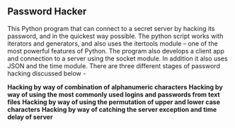 ## Password Hacker

This Python program that can connect to a secret server by hacking its password, and in the quickest 
way possible. The python script works with iterators and generators, and also uses the itertools module – 
one of the most powerful features of Python. The program also develops a client app and connection to a 
server using the socket module. In addition it also uses JSON and the time module. There are three different 
stages of password hacking discussed below -

**Hacking by way of combination of alphanumeric characters**
**Hacking by way of using the most commonly used logins and passwords from text files**
**Hacking by way of using the permutation of upper and lower case characters**
**Hacking by way of catching the server exception and time delay of server**
